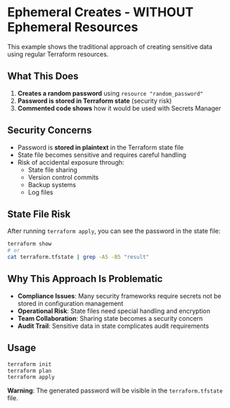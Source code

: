 # Ephemeral Creates - WITHOUT Ephemeral Resources

This example shows the traditional approach of creating sensitive data using regular Terraform resources.

## What This Does

1. **Creates a random password** using `resource "random_password"`
2. **Password is stored in Terraform state** (security risk)
3. **Commented code shows** how it would be used with Secrets Manager

## Security Concerns

- Password is **stored in plaintext** in the Terraform state file
- State file becomes sensitive and requires careful handling
- Risk of accidental exposure through:
  - State file sharing
  - Version control commits
  - Backup systems
  - Log files

## State File Risk

After running `terraform apply`, you can see the password in the state file:

```bash
terraform show
# or
cat terraform.tfstate | grep -A5 -B5 "result"
```

## Why This Approach Is Problematic

- **Compliance Issues**: Many security frameworks require secrets not be stored in configuration management
- **Operational Risk**: State files need special handling and encryption
- **Team Collaboration**: Sharing state becomes a security concern
- **Audit Trail**: Sensitive data in state complicates audit requirements

## Usage

```bash
terraform init
terraform plan
terraform apply
```

**Warning**: The generated password will be visible in the `terraform.tfstate` file.
